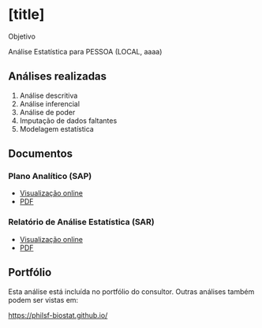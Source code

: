 # [title]

Objetivo

Análise Estatística para PESSOA (LOCAL, aaaa)

## Análises realizadas

1. Análise descritiva
1. Análise inferencial
1. Análise de poder
1. Imputação de dados faltantes
1. Modelagem estatística

## Documentos

### Plano Analítico (SAP)

<!-- - [Visualização online][sapviz-v02] -->
<!-- - [PDF][sappdf-v02] -->

- [Visualização online][sapviz-v01]
- [PDF][sappdf-v01]

### Relatório de Análise Estatística (SAR)

<!-- - [Visualização online][reportviz-v02] -->
<!-- - [PDF][pdf-v02] -->

- [Visualização online][reportviz-v01]
- [PDF][pdf-v01]

<!-- ## Análises associadas -->

<!-- Esta análise é parte de um projeto maior e é suportada por outras análises, disponíveis abaixo. -->

<!-- **[assoc_title]** -->

<!-- <[assoc_link]> -->

## Portfólio

Esta análise está incluída no portfólio do consultor.
Outras análises também podem ser vistas em:

<https://philsf-biostat.github.io/>

<!-- --- -->

[sapviz-v01]: report/SAP-yyyy-NNN-XX-v01.md
[sapviz-v02]: report/SAP-yyyy-NNN-XX-v02.md
[sappdf-v01]: https://docs.google.com/viewer?url=https://github.com/philsf-biostat/SAR-yyyy-NNN-XX/raw/main/report/SAP-yyyy-NNN-XX-v01.pdf
[sappdf-v02]: https://docs.google.com/viewer?url=https://github.com/philsf-biostat/SAR-yyyy-NNN-XX/raw/main/report/SAP-yyyy-NNN-XX-v02.pdf

[reportviz-v01]: report/SAR-yyyy-NNN-XX-v01.md
[reportviz-v02]: report/SAR-yyyy-NNN-XX-v02.md
[pdf-v01]: https://docs.google.com/viewer?url=https://github.com/philsf-biostat/SAR-yyyy-NNN-XX/raw/main/report/SAR-yyyy-NNN-XX-v01.pdf
[pdf-v02]: https://docs.google.com/viewer?url=https://github.com/philsf-biostat/SAR-yyyy-NNN-XX/raw/main/report/SAR-yyyy-NNN-XX-v02.pdf
[docx-v01]: https://docs.google.com/viewer?url=https://github.com/philsf-biostat/SAR-yyyy-NNN-XX/raw/main/report/SAR-yyyy-NNN-XX-v01.docx
[docx-v02]: https://docs.google.com/viewer?url=https://github.com/philsf-biostat/SAR-yyyy-NNN-XX/raw/main/report/SAR-yyyy-NNN-XX-v02.docx
